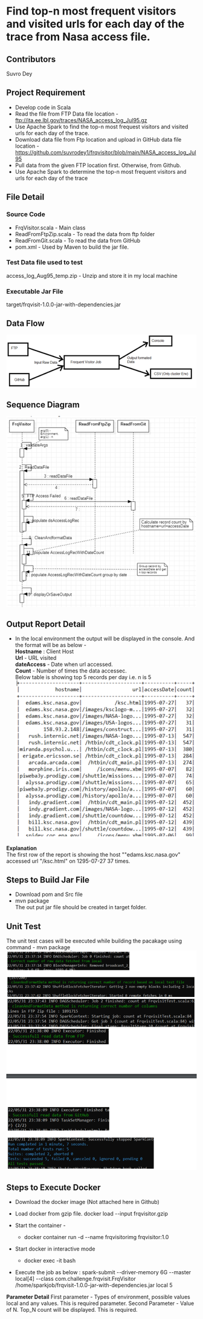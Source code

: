 # Find top-n most frequent visitors and visited urls for each day of the trace from Nasa access file.

## Contributors
Suvro Dey

## Project Requirement
- Develop code in Scala
- Read the file from FTP Data file location - ftp://ita.ee.lbl.gov/traces/NASA_access_log_Jul95.gz
- Use Apache Spark to find the top-n most frequest visitors and visited urls for each day of the trace.
- Download data file from Ftp location and upload in GitHub data file location -https://github.com/suvrodey1/frqvisitor/blob/main/NASA_access_log_Jul95
- Pull data from the given FTP location first. Otherwise, from Github.
- Use Apache Spark to determine the top-n most frequent visitors and urls for each day of the trace

## File Detail
### Source Code
- FrqVisitor.scala - Main class
- ReadFromFtpZip.scala - To read the data from ftp folder
- ReadFromGit.scala - To read the data from GitHub
- pom.xml - Used by Maven to build the jar file.

### Test Data file used to test
access_log_Aug95_temp.zip - Unzip and store it in my local machine

### Executable Jar File
target/frqvisit-1.0.0-jar-with-dependencies.jar

## Data Flow
![Dataflow diagram](images/DataFlow.PNG)  

## Sequence Diagram
![Sequence Diagram](images/SequenceDiagram.PNG)

## Output Report Detail
- In the local environment the output will be displayed in the console. And the format will be as below -  
**Hostname** : Client Host  
**Url** - URL visited  
**dateAccess** - Date when url accessed.  
**Count** - Number of times the data accessec.  
Below table is showing top 5 records per day i.e. n is 5  
![Output Image](images/Output.PNG)  

**Explanation**  
The first row of the report is showing the host ""edams.ksc.nasa.gov" accessed url "/ksc.html" on 1295-07-27 37 times.
 
  
## Steps to Build Jar File
-  Download pom and Src file
-  mvn package  
The out put jar file should be created in target folder.

## Unit Test
The unit test cases will be executed while building the pacakage using command - mvn package
![Unit test](images/UnitTestResults.PNG)

## Steps to Execute Docker
- Download the docker image (Not attached here in Github)
- Load docker from gzip file.
    docker load --input frqvisitor.gzip
- Start the container -
  - docker container run -d --name frqvisitorimg frqvisitor:1.0
- Start docker in interactive mode
  - docker exec -it <ps id> bash
  
- Execute the job as below :
spark-submit --driver-memory 6G --master local[4] --class com.challenge.frqvisit.FrqVisitor
/home/sparkjob/frqvisit-1.0.0-jar-with-dependencies.jar local 5
  
**Parameter Detail** 
  First parameter - Types of environment, possible values local and any values. This is required parameter.
  Second Parameter - Value of N. Top_N count will be displayed. This is required.

